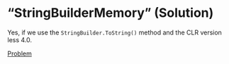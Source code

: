 # “StringBuilderMemory” (Solution)

Yes, if we use the `StringBuilder.ToString()` method and the CLR version less 4.0.

[Problem](./StringBuilderMemory-Q.md)